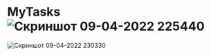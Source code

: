 # MyTasks![Скриншот 09-04-2022 225440](https://user-images.githubusercontent.com/96263634/162589701-24d791ef-c900-49b6-bb19-78cef8b4dbb2.jpg)
![Скриншот 09-04-2022 230330](https://user-images.githubusercontent.com/96263634/162589910-e609a13d-7995-468f-8aa2-f0bfd21514e7.jpg)
